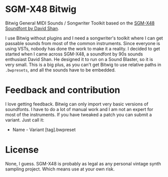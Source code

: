 # SGM-X48 Bitwig

Bitwig General MIDI Sounds / Songwriter Toolkit based on the [SGM-X48 Soundfont by
David Shan](https://drive.google.com/drive/u/0/folders/1rCL1lU-Q5P8g55PbfPRNggRO-OedAeH9).

I use Bitwig without plugins and I need a songwriter's toolkit where I can get
passable sounds from most of the common instruments. Since everyone is using
VSTs, nobody has done the work to make it a reality. I decided to get started
when I came across SGM-X48, a soundfont by 90s sounds enthusiast David Shan.
He designed it to run on a Sound Blaster, so it is very small. This is a big
plus, as you can't get Bitwig to use relative paths in `.bwpresets`, and all the
sounds have to be embedded.

# Feedback and contribution

I love getting feedback. Bitwig can only import very basic versions of
soundfonts. I have to do a lot of manual work and I am not an expert for most of
the instruments. If you have tweaked a patch you can submit a variant. Just call
it:

- Name - Variant [tag].bwpreset

# License

None, I guess. SGM-X48 is probably as legal as any personal vintage synth
sampling project. Which means use at your own risk.

